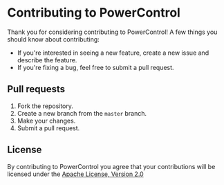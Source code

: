 # Contributing to PowerControl

Thank you for considering contributing to PowerControl! A few things you should know about contributing:

* If you're interested in seeing a new feature, create a new issue and describe the feature.
* If you're fixing a bug, feel free to submit a pull request.

## Pull requests

1. Fork the repository.
2. Create a new branch from the `master` branch.
2. Make your changes.
4. Submit a pull request.

## License

By contributing to PowerControl you agree that your contributions will be licensed under the [Apache License, Version 2.0](http://www.apache.org/licenses/LICENSE-2.0.txt)
